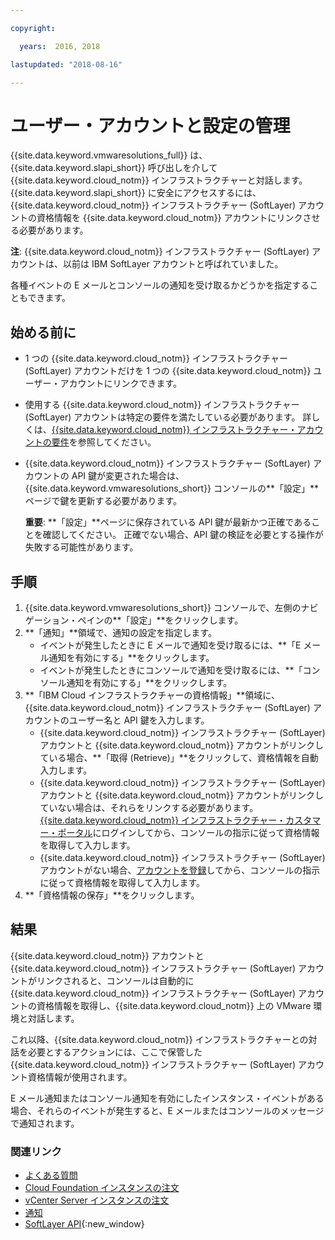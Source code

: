 ```yaml
---

copyright:

  years:  2016, 2018

lastupdated: "2018-08-16"

---
```


# ユーザー・アカウントと設定の管理

{{site.data.keyword.vmwaresolutions_full}} は、{{site.data.keyword.slapi_short}} 呼び出しを介して {{site.data.keyword.cloud_notm}} インフラストラクチャーと対話します。 {{site.data.keyword.slapi_short}} に安全にアクセスするには、{{site.data.keyword.cloud_notm}} インフラストラクチャー (SoftLayer) アカウントの資格情報を {{site.data.keyword.cloud_notm}} アカウントにリンクさせる必要があります。

**注**: {{site.data.keyword.cloud_notm}} インフラストラクチャー (SoftLayer) アカウントは、以前は IBM SoftLayer アカウントと呼ばれていました。

各種イベントの E メールとコンソールの通知を受け取るかどうかを指定することもできます。

## 始める前に

* 1 つの {{site.data.keyword.cloud_notm}} インフラストラクチャー (SoftLayer) アカウントだけを 1 つの {{site.data.keyword.cloud_notm}} ユーザー・アカウントにリンクできます。
* 使用する {{site.data.keyword.cloud_notm}} インフラストラクチャー (SoftLayer) アカウントは特定の要件を満たしている必要があります。 詳しくは、[{{site.data.keyword.cloud_notm}} インフラストラクチャー・アカウントの要件](slaccountrequirement.html)を参照してください。
* {{site.data.keyword.cloud_notm}} インフラストラクチャー (SoftLayer) アカウントの API 鍵が変更された場合は、{{site.data.keyword.vmwaresolutions_short}} コンソールの**「設定」**ページで鍵を更新する必要があります。

   **重要**: **「設定」**ページに保存されている API 鍵が最新かつ正確であることを確認してください。 正確でない場合、API 鍵の検証を必要とする操作が失敗する可能性があります。

## 手順

1. {{site.data.keyword.vmwaresolutions_short}} コンソールで、左側のナビゲーション・ペインの**「設定」**をクリックします。
2. **「通知」**領域で、通知の設定を指定します。
   * イベントが発生したときに E メールで通知を受け取るには、**「E メール通知を有効にする」**をクリックします。
   * イベントが発生したときにコンソールで通知を受け取るには、**「コンソール通知を有効にする」**をクリックします。
3. **「IBM Cloud インフラストラクチャーの資格情報」**領域に、{{site.data.keyword.cloud_notm}} インフラストラクチャー (SoftLayer) アカウントのユーザー名と API 鍵を入力します。
   * {{site.data.keyword.cloud_notm}} インフラストラクチャー (SoftLayer) アカウントと {{site.data.keyword.cloud_notm}} アカウントがリンクしている場合、**「取得 (Retrieve)」**をクリックして、資格情報を自動入力します。
   * {{site.data.keyword.cloud_notm}} インフラストラクチャー (SoftLayer) アカウントと {{site.data.keyword.cloud_notm}} アカウントがリンクしていない場合は、それらをリンクする必要があります。 [{{site.data.keyword.cloud_notm}} インフラストラクチャー・カスタマー・ポータル](https://control.softlayer.com/)にログインしてから、コンソールの指示に従って資格情報を取得して入力します。
   * {{site.data.keyword.cloud_notm}} インフラストラクチャー (SoftLayer) アカウントがない場合、[アカウントを登録](../vmonic/signing_softlayer_account.html)してから、コンソールの指示に従って資格情報を取得して入力します。
4. **「資格情報の保存」**をクリックします。

## 結果

{{site.data.keyword.cloud_notm}} アカウントと {{site.data.keyword.cloud_notm}} インフラストラクチャー (SoftLayer) アカウントがリンクされると、コンソールは自動的に {{site.data.keyword.cloud_notm}} インフラストラクチャー (SoftLayer) アカウントの資格情報を取得し、{{site.data.keyword.cloud_notm}} 上の VMware 環境と対話します。

これ以降、{{site.data.keyword.cloud_notm}} インフラストラクチャーとの対話を必要とするアクションには、ここで保管した {{site.data.keyword.cloud_notm}} インフラストラクチャー (SoftLayer) アカウント資格情報が使用されます。

E メール通知またはコンソール通知を有効にしたインスタンス・イベントがある場合、それらのイベントが発生すると、E メールまたはコンソールのメッセージで通知されます。

### 関連リンク

* [よくある質問](faq.html)
* [Cloud Foundation インスタンスの注文](../sddc/sd_orderinginstance.html)
* [vCenter Server インスタンスの注文](../vcenter/vc_orderinginstance.html)
* [通知](notifications.html)
* [SoftLayer API](../../../customer-portal/cpapi.html){:new_window}
